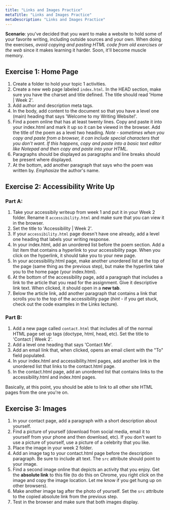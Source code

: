 ```yaml
---
title: "Links and Images Practice"
metaTitle: "Links and Images Practice"
metaDescription: "Links and Images Practice"
---
```


**Scenario**: you've decided that you want to make a website to hold some of your favorite writing, including outside sources and your own. When doing the exercises, *avoid copying and pasting HTML code from old exercises or the web* since it makes learning it harder. Soon, it'll become muscle memory.

## Exercise 1: Home Page
1. Create a folder to hold your topic 1 activities.
1. Create a new web page labeled `index.html`. In the HEAD section, make sure you have the charset and title defined. The title should read 'Home | Week 2'.
1. Add author and description meta tags.
1. In the body, add content to the document so that you have a level one (main) heading that says 'Welcome to my Writing Website!'.
1. Find a poem online that has at least twenty lines. Copy and paste it into your index.html and mark it up so it can be viewed in the browser. Add the title of the poem as a level two heading. *Note - sometimes when you copy and paste from a browser, it can include special characters that you don't want. If this happens, copy and paste into a basic text editor like Notepad and then copy and paste into your HTML.*
1. Paragraphs should be displayed as paragraphs and line breaks should be present where displayed.
1. At the bottom, add another paragraph that says who the poem was written by. *Emphasize* the author's name.

## Exercise 2: Accessibility Write Up
### Part A:
1. Take your accessibily writeup from week 1 and put it in your Week 2 folder. Rename it `accessibility.html` and make sure that you can view it in the browser.
1. Set the title to 'Accessibility | Week 2'.
1. If your `accessibility.html` page doesn't have one already, add a level one heading that labels your writing response.
1. In your index.html, add an unordered list before the poem section. Add a list item that contains a hyperlink to your accessibility page. When you click on the hyperlink, it should take you to your new page.
1. In your accessibility.html page, make another unordered list at the top of the page (same thing as the previous step), but make the hyperlink take you to the home page (your index.html).
1. At the bottom of the accessibility page, add a paragraph that includes a link to the article that you read for the assignment. Give it descriptive link text. When clicked, it should open in a **new tab**.
1. Below the article link, add another paragraph that contains a link that scrolls you to the top of the accessibility page (*hint* - if you get stuck, check out the code examples in the Links lecture).

### Part B:
1. Add a new page called `contact.html` that includes all of the normal HTML page set up tags (doctype, html, head, etc). Set the title to 'Contact | Week 2'.
1. Add a level one heading that says 'Contact Me'.
1. Add an email link that, when clicked, opens an email client with the "To" field populated.
1. In your index.html and accessibility.html pages, add another link in the unordered list that links to the contact.html page.
1. In the contact.html page, add an unordered list that contains links to the accessibility.html and index.html pages.

Basically, at this point, you should be able to link to all other site HTML pages from the one you're on.

## Exercise 3: Images
1. In your contact page, add a paragraph with a short description about yourself.
1. Find a picture of yourself (download from social media, email it to yourself from your phone and then download, etc). If you don't want to use a picture of yourself, use a picture of a celebrity that you like.
1. Place the image in your week 2 folder.
1. Add an image tag to your contact.html page before the description paragraph. Be sure to include alt text. The `src` attribute should point to your image.
1. Find a second image online that depicts an activity that you enjoy. Get the **absolute link** to this file (to do this on Chrome, you right click on the image and copy the image location. Let me know if you get hung up on other browsers).
1. Make another image tag after the photo of yourself. Set the `src` attribute to the copied absolute link from the previous step.
1. Test in the browser and make sure that both images display.